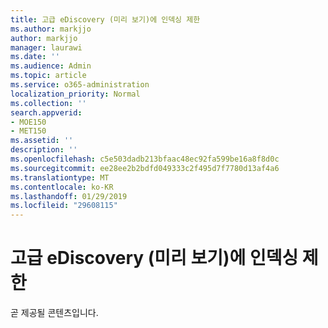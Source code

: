 ```yaml
---
title: 고급 eDiscovery (미리 보기)에 인덱싱 제한
ms.author: markjjo
author: markjjo
manager: laurawi
ms.date: ''
ms.audience: Admin
ms.topic: article
ms.service: o365-administration
localization_priority: Normal
ms.collection: ''
search.appverid:
- MOE150
- MET150
ms.assetid: ''
description: ''
ms.openlocfilehash: c5e503dadb213bfaac48ec92fa599be16a8f8d0c
ms.sourcegitcommit: ee28ee2b2bdfd049333c2f495d7f7780d13af4a6
ms.translationtype: MT
ms.contentlocale: ko-KR
ms.lasthandoff: 01/29/2019
ms.locfileid: "29608115"
---
```

# <a name="indexing-limits-in-advanced-ediscovery-preview"></a>고급 eDiscovery (미리 보기)에 인덱싱 제한

곧 제공될 콘텐츠입니다.
